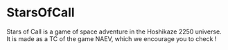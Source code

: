 # StarsOfCall
Stars of Call is a game of space adventure in the Hoshikaze 2250 universe. It is made as a TC of the game NAEV, which we encourage you to check !
